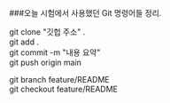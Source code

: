 ###오늘 시험에서 사용했던 Git 명령어들 정리.

git clone "깃헙 주소" .\
git add .\
git commit -m "내용 요약"\
git push origin main

git branch feature/README\
git checkout feature/README